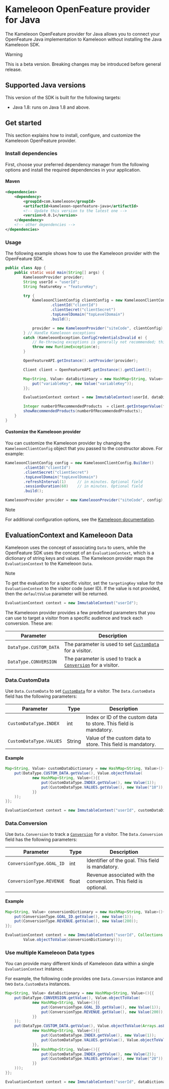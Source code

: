 # Kameleoon OpenFeature provider for Java

The Kameleoon OpenFeature provider for Java allows you to connect your OpenFeature Java implementation to Kameleoon without installing the Java Kameleoon SDK.

> [!WARNING]
> This is a beta version. Breaking changes may be introduced before general release.

## Supported Java versions

This version of the SDK is built for the following targets:

* Java 1.8: runs on Java 1.8 and above.

## Get started

This section explains how to install, configure, and customize the Kameleoon OpenFeature provider.

### Install dependencies

First, choose your preferred dependency manager from the following options and install the required dependencies in your application.

#### Maven

```xml
<dependencies>
    <dependency>
        <groupId>com.kameleoon</groupId>
        <artifactId>kameleoon-openfeature-java</artifactId>
        <!-- Update this version to the latest one -->
        <version>0.0.1</version>
    </dependency>
    <!-- other dependencies -->
</dependencies>
```

### Usage

The following example shows how to use the Kameleoon provider with the OpenFeature SDK.

```java
public class App {
    public static void main(String[] args) {
        KameleoonProvider provider;
        String userId = "userId";
        String featureKey = "featureKey";

        try {
            KameleoonClientConfig clientConfig = new KameleoonClientConfig.Builder()
                    .clientId("clientId")
                    .clientSecret("clientSecret")
                    .topLevelDomain("topLevelDomain")
                    .build();

            provider = new KameleoonProvider("siteCode", clientConfig);
        } // Handle Kameleoon exceptions
        catch (KameleoonException.ConfigCredentialsInvalid e) {
            // Re-throwing exceptions is generally not recommended; this is for demonstration only.
            throw new RuntimeException(e);
        }

        OpenFeatureAPI.getInstance().setProvider(provider);

        Client client = OpenFeatureAPI.getInstance().getClient();

        Map<String, Value> dataDictionary = new HashMap<String, Value>(){{
            put("variableKey", new Value("variableKey"));
        }};

        EvaluationContext context = new ImmutableContext(userId, dataDictionary);

        Integer numberOfRecommendedProducts  = client.getIntegerValue(featureKey, 5, context);
        showRecommendedProducts(numberOfRecommendedProducts);
    }
}
```

#### Customize the Kameleoon provider

You can customize the Kameleoon provider by changing the `KameleoonClientConfig` object that you passed to the constructor above. For example:

```java
KameleoonClientConfig config = new KameleoonClientConfig.Builder()
        .clientId("clientId")
        .clientSecret("clientSecret")
        .topLevelDomain("topLevelDomain")
        .refreshInterval(1)     // in minutes. Optional field
        .sessionDuration(60)    // in minutes. Optional field
        .build();

KameleoonProvider provider = new KameleoonProvider("siteCode", config);
```
> [!NOTE]
> For additional configuration options, see the [Kameleoon documentation](https://developers.kameleoon.com/feature-management-and-experimentation/web-sdks/java-sdk/#example-code).

## EvaluationContext and Kameleoon Data

Kameleoon uses the concept of associating `Data` to users, while the OpenFeature SDK uses the concept of an `EvaluationContext`, which is a dictionary of string keys and values. The Kameleoon provider maps the `EvaluationContext` to the Kameleoon `Data`.

> [!NOTE]
> To get the evaluation for a specific visitor, set the `targetingKey` value for the `EvaluationContext` to the visitor code (user ID). If the value is not provided, then the `defaultValue` parameter will be returned.

```java
EvaluationContext context = new ImmutableContext("userId");
```

The Kameleoon provider provides a few predefined parameters that you can use to target a visitor from a specific audience and track each conversion. These are:

| Parameter              | Description                                                                                                                                                           |
|------------------------|-----------------------------------------------------------------------------------------------------------------------------------------------------------------------|
| `DataType.CUSTOM_DATA` | The parameter is used to set [`CustomData`](https://developers.kameleoon.com/feature-management-and-experimentation/web-sdks/java-sdk/#customdata) for a visitor.     |
| `DataType.CONVERSION`  | The parameter is used to track a [`Conversion`](https://developers.kameleoon.com/feature-management-and-experimentation/web-sdks/java-sdk/#conversion) for a visitor. |

### Data.CustomData

Use `Data.CustomData` to set [`CustomData`](https://developers.kameleoon.com/feature-management-and-experimentation/web-sdks/java-sdk/#customdata) for a visitor. The `Data.CustomData` field has the following parameters:

| Parameter               | Type   | Description                                                       |
|-------------------------|--------|-------------------------------------------------------------------|
| `CustomDataType.INDEX`  | int    | Index or ID of the custom data to store. This field is mandatory. |
| `CustomDataType.VALUES` | String | Value of the custom data to store. This field is mandatory.       |

#### Example

```java
Map<String, Value> customDataDictionary = new HashMap<String, Value>(){{
    put(DataType.CUSTOM_DATA.getValue(), Value.objectToValue(
            new HashMap<String, Value>(){{
                put(CustomDataType.INDEX.getValue(), new Value(1));
                put(CustomDataType.VALUES.getValue(), new Value("10"));
            }}
    ));
}};

EvaluationContext context = new ImmutableContext("userId", customDataDictionary);
```

### Data.Conversion

Use `Data.Conversion` to track a [`Conversion`](https://developers.kameleoon.com/feature-management-and-experimentation/web-sdks/java-sdk/#conversion) for a visitor. The `Data.Conversion` field has the following parameters:

| Parameter                | Type  | Description                                                     |
|--------------------------|-------|-----------------------------------------------------------------|
| `ConversionType.GOAL_ID` | int   | Identifier of the goal. This field is mandatory.                |
| `ConversionType.REVENUE` | float | Revenue associated with the conversion. This field is optional. |

#### Example
```java
Map<String, Value> conversionDictionary = new HashMap<String, Value>(){{
    put(ConversionType.GOAL_ID.getValue(), new Value(1));
    put(ConversionType.REVENUE.getValue(), new Value(200));
}};

EvaluationContext context = new ImmutableContext("userId", Collections.singletonMap(DataType.CONVERSION.getValue(),
        Value.objectToValue(conversionDictionary)));
```

### Use multiple Kameleoon Data types

You can provide many different kinds of Kameleoon data within a single `EvaluationContext` instance.

For example, the following code provides one `Data.Conversion` instance and two `Data.CustomData` instances.

```Java
Map<String, Value> dataDictionary = new HashMap<String, Value>(){{
    put(DataType.CONVERSION.getValue(), Value.objectToValue(
            new HashMap<String, Value>(){{
                put(ConversionType.GOAL_ID.getValue(), new Value(1));
                put(ConversionType.REVENUE.getValue(), new Value(200));
            }}
    ));
    put(DataType.CUSTOM_DATA.getValue(), Value.objectToValue(Arrays.asList(
            new HashMap<String, Value>(){{
                put(CustomDataType.INDEX.getValue(), new Value(1));
                put(CustomDataType.VALUES.getValue(), Value.objectToValue(Arrays.asList("10", "30")));
            }},
            new HashMap<String, Value>(){{
                put(CustomDataType.INDEX.getValue(), new Value(2));
                put(CustomDataType.VALUES.getValue(), new Value("20"));
            }}
    )));
}};

EvaluationContext context = new ImmutableContext("userId", dataDictionary);
```
